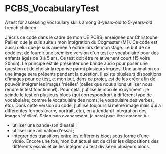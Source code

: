 # PCBS_VocabularyTest
 A test for assessing vocabulary skills among 3-years-old to 5-years-old french children

J'écris ce code dans le cadre de mon UE PCBS, enseignée par Christophe Pallier, que je suis suite à mon intégration du Cogmaster (M1). Ce code est aussi celui que je suis amenée à écrire lors de mon stage.
Le but de ce code est de fournir une première version d'un test de vocabulaire pour des enfants âgés de 3 à 5 ans. Ce test doit être relativement court (15 voire 20min). Le principe est de présenter une bande audio pour poser une question et de choisir la réponse parmi plusieurs images. Une animation ou une image sera présente pendant la question. Il existe plusieurs dispositions d'images pour ce test, et mon but, dans ce projet, est de les créer afin de pouvoir intégrer les images 'réelles' (celles que nous allons utiliser nous rendre le test fonctionnel).
Pour cela, j'utilise le module expyriment : je scinde le test en plusieurs blocs (qui correspondront à différent type de vocabulaire, comme le vocabulaire des noms, le vocabulaire des verbes, etc). Dans cette version du code, j'utilise toujours la même image mais qui a différentes formes (carré, portrait, etc), en attendant l'intégration des images 'réelles'. 
Selon mon avancement, je serai peut-être amenée à :
- utiliser une bande-son d'essai ;
- utiliser une animation d'essai ;
- intégrer des transitions entre les différents blocs sous forme d'une vidéo.
Encore une fois, mon but actuel est de créer les dispositions des différents essais et de les intégrer au test divisé en plusieurs blocs.
